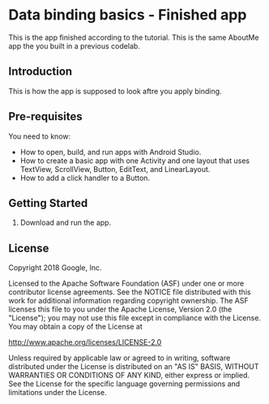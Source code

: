 Data binding basics - Finished app
==================================

This is the app finished according to the tutorial.
This is the same AboutMe app the you built in a previous codelab.

Introduction
------------

This is how the app is supposed to look aftre you apply binding.

Pre-requisites
--------------

You need to know:
- How to open, build, and run apps with Android Studio.
- How to create a basic app with one Activity and one layout
 that uses TextView, ScrollView, Button, EditText, and LinearLayout.
- How to add a click handler to a Button.

Getting Started
---------------

1. Download and run the app.

License
-------

Copyright 2018 Google, Inc.

Licensed to the Apache Software Foundation (ASF) under one or more contributor
license agreements.  See the NOTICE file distributed with this work for
additional information regarding copyright ownership.  The ASF licenses this
file to you under the Apache License, Version 2.0 (the "License"); you may not
use this file except in compliance with the License.  You may obtain a copy of
the License at

  http://www.apache.org/licenses/LICENSE-2.0

Unless required by applicable law or agreed to in writing, software
distributed under the License is distributed on an "AS IS" BASIS, WITHOUT
WARRANTIES OR CONDITIONS OF ANY KIND, either express or implied.  See the
License for the specific language governing permissions and limitations under
the License.
